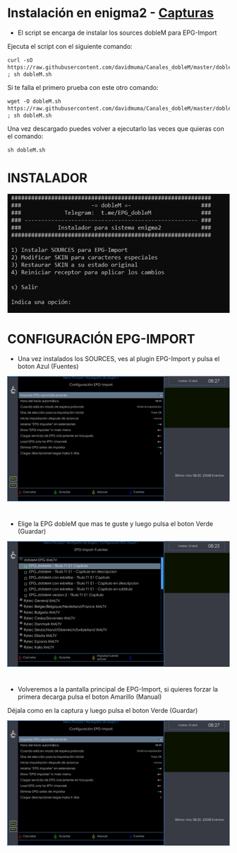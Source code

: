 # <b>Instalación en enigma2 </B> - [Capturas](https://github.com/davidmuma/EPG_dobleM/blob/master/Varios/capturasE.md)

- El script se encarga de instalar los sources dobleM para EPG-Import

Ejecuta el script con el siguiente comando:
```
curl -sO https://raw.githubusercontent.com/davidmuma/Canales_dobleM/master/dobleM.sh ; sh dobleM.sh
```
Si te falla el primero prueba con este otro comando:
```
wget -O dobleM.sh https://raw.githubusercontent.com/davidmuma/Canales_dobleM/master/dobleM.sh ; sh dobleM.sh
```
Una vez descargado puedes volver a ejecutarlo las veces que quieras con el comando:
```
sh dobleM.sh
```
# INSTALADOR
![alt text](https://raw.githubusercontent.com/davidmuma/Canales_dobleM/master/Varios/Ie2.jpg)

# CONFIGURACIÓN EPG-IMPORT
- Una vez instalados los SOURCES, ves al plugin EPG-Import y pulsa el boton Azul (Fuentes)

![alt text](https://raw.githubusercontent.com/davidmuma/Canales_dobleM/master/Varios/E2_I1.jpg)
#

- Elige la EPG dobleM que mas te guste y luego pulsa el boton Verde (Guardar)

![alt text](https://raw.githubusercontent.com/davidmuma/Canales_dobleM/master/Varios/E2_I2.jpg)
#

- Volveremos a la pantalla principal de EPG-Import, si quieres forzar la primera decarga pulsa el boton Amarillo (Manual)

Déjala como en la captura y luego pulsa el boton Verde (Guardar)

![alt text](https://raw.githubusercontent.com/davidmuma/Canales_dobleM/master/Varios/E2_I1.jpg)
#
